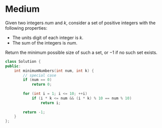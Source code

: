 # Medium

Given two integers $num$ and $k$, consider a set of positive integers with the following properties:

- The units digit of each integer is $k$.
- The sum of the integers is $num$.

Return the minimum possible size of such a set, or $-1$ if no such set exists.

```cpp
class Solution {
public:
    int minimumNumbers(int num, int k) {
        // special case
        if (num == 0)
            return 0;
        
        for (int i = 1; i <= 10; ++i)
            if (i * k <= num && (i * k) % 10 == num % 10)
                return i;
        
        return -1;
    }
};
```
